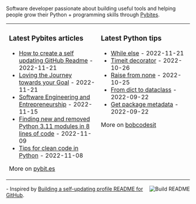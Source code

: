 Software developer passionate about building useful tools and helping people grow their Python + programming skills through [Pybites](https://pybit.es).

<table><tr><td valign="top" width="50%">

### Latest Pybites articles

<ul>

  <li><a href="https://pybit.es/articles/how-to-create-a-self-updating-github-readme/">How to create a self updating GitHub Readme</a> - 2022-11-21</li>

  <li><a href="https://pybit.es/articles/pp96-loving-the-journey-towards-your-goal/">Loving the Journey towards your Goal</a> - 2022-11-21</li>

  <li><a href="https://pybit.es/articles/pp95-software-engineering-and-entrepreneurship/">Software Engineering and Entrepreneurship</a> - 2022-11-15</li>

  <li><a href="https://pybit.es/articles/finding-new-and-removed-python-3-11-modules-in-8-lines-of-code/">Finding new and removed Python 3.11 modules in 8 lines of code</a> - 2022-11-09</li>

  <li><a href="https://pybit.es/articles/tips-for-clean-code-in-python/">Tips for clean code in Python</a> - 2022-11-08</li>

</ul>

More on [pybit.es](https://pybit.es/articles/)

</td><td valign="top" width="50%">

### Latest Python tips

<ul>

  <li><a href="https://github.com/bbelderbos/bobcodesit/blob/main/notes/20221121092758.md">While else</a> - 2022-11-21</li>

  <li><a href="https://github.com/bbelderbos/bobcodesit/blob/main/notes/20221026124022.md">Timeit decorator</a> - 2022-10-26</li>

  <li><a href="https://github.com/bbelderbos/bobcodesit/blob/main/notes/20221025132705.md">Raise from none</a> - 2022-10-25</li>

  <li><a href="https://github.com/bbelderbos/bobcodesit/blob/main/notes/20220922083812.md">From dict to dataclass</a> - 2022-09-22</li>

  <li><a href="https://github.com/bbelderbos/bobcodesit/blob/main/notes/20220922083512.md">Get package metadata</a> - 2022-09-22</li>

</ul>

More on [bobcodesit](https://github.com/bbelderbos/bobcodesit)

</td></tr></table>

<a href="https://github.com/bbelderbos/bbelderbos/actions"><img src="https://github.com/bbelderbos/bbelderbos/workflows/Daily%20Update/badge.svg" align="right" alt="Build README"></a> - Inspired by <a href="https://simonwillison.net/2020/Jul/10/self-updating-profile-readme/">Building a self-updating profile README for GitHub</a>.